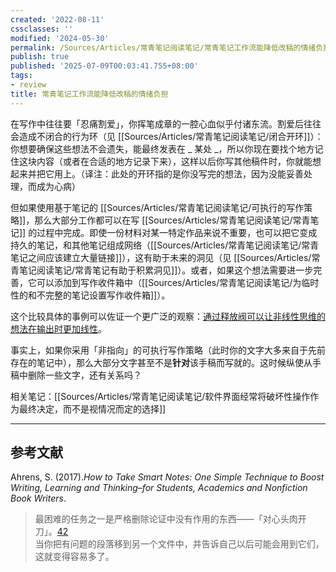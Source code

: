 ```yaml
---
created: '2022-08-11'
cssclasses: ''
modified: '2024-05-30'
permalink: /Sources/Articles/常青笔记阅读笔记/常青笔记工作流能降低改稿的情绪负担.md
publish: true
published: '2025-07-09T00:03:41.755+08:00'
tags:
- review
title: 常青笔记工作流能降低改稿的情绪负担
---
```

在写作中往往要「忍痛割爱」，你挥笔成章的一腔心血似乎付诸东流。割爱后往往会造成不闭合的行为环（见 [[Sources/Articles/常青笔记阅读笔记/闭合开环]]）：你想要确保这些想法不会遗失，能最终发表在 _ 某处 _，所以你现在要找个地方记住这块内容（或者在合适的地方记录下来），这样以后你写其他稿件时，你就能想起来并把它用上。（译注：此处的开环指的是你没写完的想法，因为没能妥善处理，而成为心病）

但如果使用基于笔记的 [[Sources/Articles/常青笔记阅读笔记/可执行的写作策略]]，那么大部分工作都可以在写 [[Sources/Articles/常青笔记阅读笔记/常青笔记]] 的过程中完成。即使一份材料对某一特定作品来说不重要，也可以把它变成持久的笔记，和其他笔记组成网络（[[Sources/Articles/常青笔记阅读笔记/常青笔记之间应该建立大量链接]]），这有助于未来的洞见（见 [[Sources/Articles/常青笔记阅读笔记/常青笔记有助于积累洞见]]）。或者，如果这个想法需要进一步完善，它可以添加到写作收件箱中（[[Sources/Articles/常青笔记阅读笔记/为临时性的和不完整的笔记设置写作收件箱]]）。

这个比较具体的事例可以佐证一个更广泛的观察：[通过释放阀可以让非线性思维的想法在输出时更加线性](https://notes.andymatuschak.org/z3iT7pPmhbY8WtofoCccd58xtnhJUfkJPztGP)。

事实上，如果你采用「非指向」的可执行写作策略（此时你的文字大多来自于先前存在的笔记中），那么大部分文字甚至不是**针对**该手稿而写就的。这时候纵使从手稿中删除一些文字，还有关系吗？

相关笔记：[[Sources/Articles/常青笔记阅读笔记/软件界面经常将破坏性操作作为最终决定，而不是视情况而定的选择]]

___

## 参考文献

Ahrens, S. (2017).*How to Take Smart Notes: One Simple Technique to Boost Writing, Learning and Thinking–for Students, Academics and Nonfiction Book Writers*.

> 最困难的任务之一是严格删除论证中没有作用的东西——「对心头肉开刀」。[42](https://notes.andymatuschak.org/z26G5QDZgkk3mLTJoWHfzM6kjRzHpTAWHeZWN)  
> 当你把有问题的段落移到另一个文件中，并告诉自己以后可能会用到它们，这就变得容易多了。